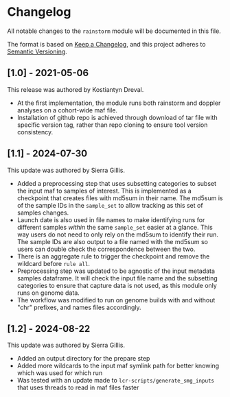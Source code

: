 # Changelog

All notable changes to the `rainstorm` module will be documented in this file.

The format is based on [Keep a Changelog](https://keepachangelog.com/en/1.0.0/),
and this project adheres to [Semantic Versioning](https://semver.org/spec/v2.0.0.html).

## [1.0] - 2021-05-06

This release was authored by Kostiantyn Dreval.

- At the first implementation, the module runs both rainstorm and doppler analyses on a cohort-wide maf file.
- Installation of github repo is achieved through download of tar file with specific version tag, rather than
repo cloning to ensure tool version consistency.

## [1.1] - 2024-07-30

This update was authored by Sierra Gillis.

- Added a preprocessing step that uses subsetting categories to subset the input maf to samples of interest. This is implemented as a checkpoint that creates files with md5sum in their name. The md5sum is of the sample IDs in the `sample_set` to allow tracking as this set of samples changes.
- Launch date is also used in file names to make identifying runs for different samples *within* the same `sample_set` easier at a glance. This way users do not need to only rely on the md5sum to identify their run. The sample IDs are also output to a file named with the md5sum so users can double check the correspondence between the two.
- There is an aggregate rule to trigger the checkpoint and remove the wildcard before `rule all`.
- Preprocessing step was updated to be agnostic of the input metadata samples dataframe. It will check the input file name and the subsetting categories to ensure that capture data is not used, as this module only runs on genome data.
- The workflow was modified to run on genome builds with and without "chr" prefixes, and names files accordingly.

## [1.2] - 2024-08-22

This update was authored by Sierra Gillis.

- Added an output directory for the prepare step
- Added more wildcards to the input maf symlink path for better knowing which was used for which run
- Was tested with an update made to `lcr-scripts/generate_smg_inputs` that uses threads to read in maf files faster